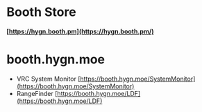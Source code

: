 # Booth Store
**[https://hygn.booth.pm](https://hygn.booth.pm/)**
# booth.hygn.moe
* VRC System Monitor [https://booth.hygn.moe/SystemMonitor](https://booth.hygn.moe/SystemMonitor)
* RangeFinder [https://booth.hygn.moe/LDF](https://booth.hygn.moe/LDF)